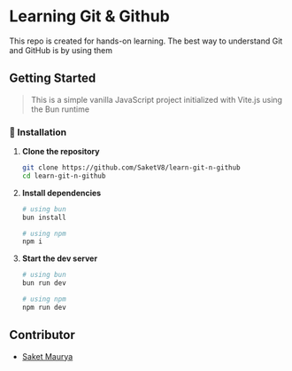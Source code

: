 # Learning Git & Github

This repo is created for hands-on learning. The best way to understand Git and GitHub is by using them

## Getting Started

> This is a simple vanilla JavaScript project initialized with Vite.js using the Bun runtime

### 🔧 Installation

1. **Clone the repository**  
   ```bash
   git clone https://github.com/SaketV8/learn-git-n-github
   cd learn-git-n-github
   ```

2. **Install dependencies**  
   ```bash
   # using bun
   bun install

   # using npm
   npm i
   ```

3. **Start the dev server**  
   ```bash
   # using bun
   bun run dev

   # using npm
   npm run dev
   ```

## Contributor

* [Saket Maurya](https://github.com/saketV8)